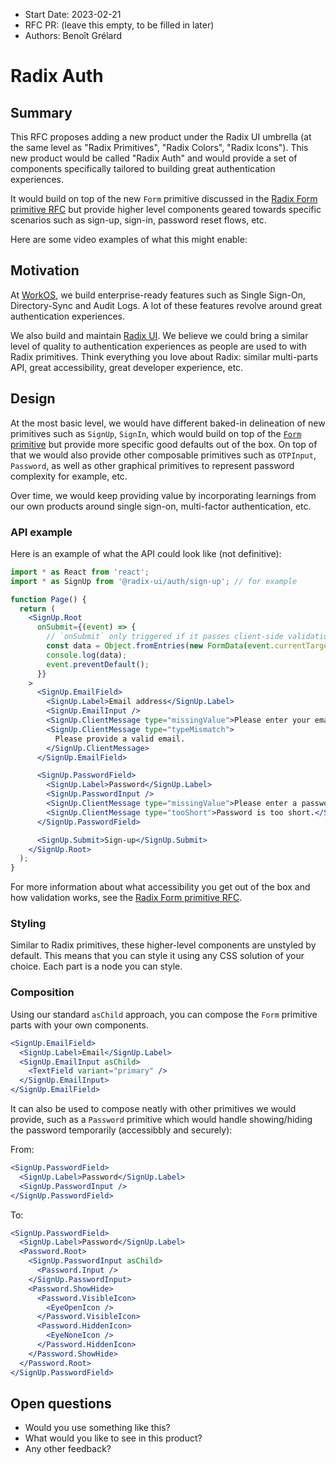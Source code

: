 - Start Date: 2023-02-21
- RFC PR: (leave this empty, to be filled in later)
- Authors: Benoît Grélard

# Radix Auth

## Summary

This RFC proposes adding a new product under the Radix UI umbrella (at the same level as "Radix Primitives", "Radix Colors", "Radix Icons"). This new product would be called "Radix Auth" and would provide a set of components specifically tailored to building great authentication experiences.

It would build on top of the new `Form` primitive discussed in the [Radix Form primitive RFC](2023-radix-form-primitive.md) but provide higher level components geared towards specific scenarios such as sign-up, sign-in, password reset flows, etc.

Here are some video examples of what this might enable:

## Motivation

At [WorkOS](https://workos.com), we build enterprise-ready features such as Single Sign-On, Directory-Sync and Audit Logs. A lot of these features revolve around great authentication experiences.

We also build and maintain [Radix UI](https://radix-ui.com). We believe we could bring a similar level of quality to authentication experiences as people are used to with Radix primitives. Think everything you love about Radix: similar multi-parts API, great accessibility, great developer experience, etc.

## Design

At the most basic level, we would have different baked-in delineation of new primitives such as `SignUp`, `SignIn`, which would build on top of the [`Form` primitive](2023-radix-form-primitive.md) but provide more specific good defaults out of the box. On top of that we would also provide other composable primitives such as `OTPInput`, `Password`, as well as other graphical primitives to represent password complexity for example, etc.

Over time, we would keep providing value by incorporating learnings from our own products around single sign-on, multi-factor authentication, etc.

### API example

Here is an example of what the API could look like (not definitive):

```jsx
import * as React from 'react';
import * as SignUp from '@radix-ui/auth/sign-up'; // for example

function Page() {
  return (
    <SignUp.Root
      onSubmit={(event) => {
        // `onSubmit` only triggered if it passes client-side validation
        const data = Object.fromEntries(new FormData(event.currentTarget));
        console.log(data);
        event.preventDefault();
      }}
    >
      <SignUp.EmailField>
        <SignUp.Label>Email address</SignUp.Label>
        <SignUp.EmailInput />
        <SignUp.ClientMessage type="missingValue">Please enter your email.</SignUp.ClientMessage>
        <SignUp.ClientMessage type="typeMismatch">
          Please provide a valid email.
        </SignUp.ClientMessage>
      </SignUp.EmailField>

      <SignUp.PasswordField>
        <SignUp.Label>Password</SignUp.Label>
        <SignUp.PasswordInput />
        <SignUp.ClientMessage type="missingValue">Please enter a password.</SignUp.ClientMessage>
        <SignUp.ClientMessage type="tooShort">Password is too short.</SignUp.ClientMessage>
      </SignUp.PasswordField>

      <SignUp.Submit>Sign-up</SignUp.Submit>
    </SignUp.Root>
  );
}
```

For more information about what accessibility you get out of the box and how validation works, see the [Radix Form primitive RFC](2023-radix-form-primitive.md).

### Styling

Similar to Radix primitives, these higher-level components are unstyled by default. This means that you can style it using any CSS solution of your choice. Each part is a node you can style.

### Composition

Using our standard `asChild` approach, you can compose the `Form` primitive parts with your own components.

```jsx
<SignUp.EmailField>
  <SignUp.Label>Email</SignUp.Label>
  <SignUp.EmailInput asChild>
    <TextField variant="primary" />
  </SignUp.EmailInput>
</SignUp.EmailField>
```

It can also be used to compose neatly with other primitives we would provide, such as a `Password` primitive which would handle showing/hiding the password temporarily (accessibbly and securely):

From:

```jsx
<SignUp.PasswordField>
  <SignUp.Label>Password</SignUp.Label>
  <SignUp.PasswordInput />
</SignUp.PasswordField>
```

To:

```jsx
<SignUp.PasswordField>
  <SignUp.Label>Password</SignUp.Label>
  <Password.Root>
    <SignUp.PasswordInput asChild>
      <Password.Input />
    </SignUp.PasswordInput>
    <Password.ShowHide>
      <Password.VisibleIcon>
        <EyeOpenIcon />
      </Password.VisibleIcon>
      <Password.HiddenIcon>
        <EyeNoneIcon />
      </Password.HiddenIcon>
    </Password.ShowHide>
  </Password.Root>
</SignUp.PasswordField>
```

## Open questions

- Would you use something like this?
- What would you like to see in this product?
- Any other feedback?
